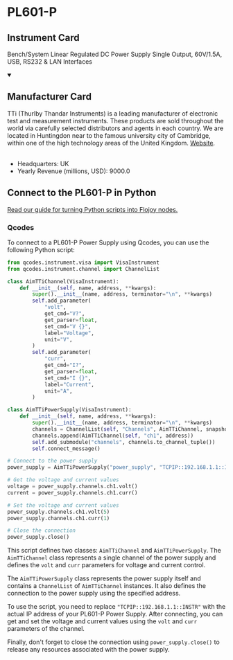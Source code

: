 
# PL601-P

## Instrument Card

Bench/System Linear Regulated DC Power Supply Single Output, 60V/1.5A, USB, RS232 & LAN Interfaces

<details open>
<summary><h2>Manufacturer Card</h2></summary>
TTi (Thurlby Thandar Instruments) is a leading manufacturer of electronic test and measurement instruments. These products are sold throughout the world via carefully selected distributors and agents in each country. We are located in Huntingdon near to the famous university city of Cambridge, within one of the high technology areas of the United Kingdom. <a href="https://www.aimtti.com/">Website</a>.
<br></br>
<ul>
  <li>Headquarters: UK</li>
  <li>Yearly Revenue (millions, USD): 9000.0</li>
</ul>
</details>

## Connect to the PL601-P in Python

[Read our guide for turning Python scripts into Flojoy nodes.](https://docs.flojoy.ai/custom-nodes/creating-custom-node/)


### Qcodes

To connect to a PL601-P Power Supply using Qcodes, you can use the following Python script:

```python
from qcodes.instrument.visa import VisaInstrument
from qcodes.instrument.channel import ChannelList

class AimTTiChannel(VisaInstrument):
    def __init__(self, name, address, **kwargs):
        super().__init__(name, address, terminator="\n", **kwargs)
        self.add_parameter(
            "volt",
            get_cmd="V?",
            get_parser=float,
            set_cmd="V {}",
            label="Voltage",
            unit="V",
        )
        self.add_parameter(
            "curr",
            get_cmd="I?",
            get_parser=float,
            set_cmd="I {}",
            label="Current",
            unit="A",
        )

class AimTTiPowerSupply(VisaInstrument):
    def __init__(self, name, address, **kwargs):
        super().__init__(name, address, terminator="\n", **kwargs)
        channels = ChannelList(self, "Channels", AimTTiChannel, snapshotable=False)
        channels.append(AimTTiChannel(self, "ch1", address))
        self.add_submodule("channels", channels.to_channel_tuple())
        self.connect_message()

# Connect to the power supply
power_supply = AimTTiPowerSupply("power_supply", "TCPIP::192.168.1.1::INSTR")

# Get the voltage and current values
voltage = power_supply.channels.ch1.volt()
current = power_supply.channels.ch1.curr()

# Set the voltage and current values
power_supply.channels.ch1.volt(5)
power_supply.channels.ch1.curr(1)

# Close the connection
power_supply.close()
```

This script defines two classes: `AimTTiChannel` and `AimTTiPowerSupply`. The `AimTTiChannel` class represents a single channel of the power supply and defines the `volt` and `curr` parameters for voltage and current control.

The `AimTTiPowerSupply` class represents the power supply itself and contains a `ChannelList` of `AimTTiChannel` instances. It also defines the connection to the power supply using the specified address.

To use the script, you need to replace `"TCPIP::192.168.1.1::INSTR"` with the actual IP address of your PL601-P Power Supply. After connecting, you can get and set the voltage and current values using the `volt` and `curr` parameters of the channel.

Finally, don't forget to close the connection using `power_supply.close()` to release any resources associated with the power supply.

